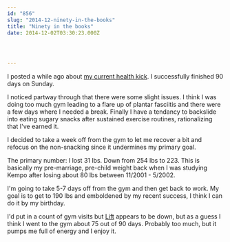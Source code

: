 ```yaml
---
id: "856"
slug: "2014-12-ninety-in-the-books"
title: "Ninety in the books"
date: 2014-12-02T03:30:23.000Z




---
```

<p>I posted a while ago about <a href="http://logicaldisconnect.org/blog/2014/10/ruthless-39-of-90">my current health kick</a>.  I successfully finished 90 days on Sunday.  </p>

<p>I noticed partway through that there were some slight issues.  I think I was doing too much gym leading to a flare up of plantar fasciitis and there were a few days where I needed a break.  Finally I have a tendancy to backslide into eating sugary snacks after sustained exercise routines, rationalizing that I've earned it.</p>

<p>I decided to take a week off from the gym to let me recover a bit and refocus on the non-snacking since it undermines my primary goal.</p>

<p>The primary number: I lost 31 lbs.  Down from 254 lbs to 223.  This is basically my pre-marriage, pre-child weight back when I was studying Kempo after losing about 80 lbs between 11/2001 - 5/2002.</p>

<p>I'm going to take 5-7 days off from the gym and then get back to work.  My goal is to get to 190 lbs and emboldened by my recent success, I think I can do it by my birthday.</p>

<p>I'd put in a count of gym visits but <a href="http://lift.do">Lift</a> appears to be down, but as a guess I think I went to the gym about 75 out of 90 days.  Probably too much, but it pumps me full of energy and I enjoy it.</p>

